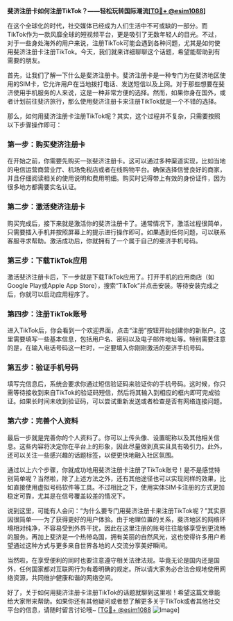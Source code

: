 **斐济注册卡如何注册TikTok？——轻松玩转国际潮流[[TG💪+ @esim1088](https://t.me/s/esim1088)]**

在这个全球化的时代，社交媒体已经成为人们生活中不可或缺的一部分。而TikTok作为一款风靡全球的短视频平台，更是吸引了无数年轻人的目光。不过，对于一些身处海外的用户来说，注册TikTok可能会遇到各种问题，尤其是如何使用斐济注册卡注册TikTok。今天，我们就来详细聊聊这个话题，希望能帮助到有需要的朋友。

首先，让我们了解一下什么是斐济注册卡。斐济注册卡是一种专门为在斐济地区使用的SIM卡，它允许用户在当地拨打电话、发送短信以及上网。对于那些想要在斐济使用手机服务的人来说，这是一种非常方便的选择。然而，如果你身在国外，或者计划前往斐济旅行，那么使用斐济注册卡来注册TikTok就是一个不错的选择。

那么，如何用斐济注册卡注册TikTok呢？其实，这个过程并不复杂，只需要按照以下步骤操作即可：

### 第一步：购买斐济注册卡

在开始之前，你需要先购买一张斐济注册卡。这可以通过多种渠道实现，比如当地的电信运营商营业厅、机场免税店或者在线购物平台。确保选择信誉良好的商家，并且仔细阅读相关的使用说明和费用明细。购买时记得带上有效的身份证件，因为很多地方都需要实名认证。

### 第二步：激活斐济注册卡

购买完成后，接下来就是激活你的斐济注册卡了。通常情况下，激活过程很简单，只需要插入手机并按照屏幕上的提示进行操作即可。如果遇到任何问题，可以联系客服寻求帮助。激活成功后，你就拥有了一个属于自己的斐济手机号码。

### 第三步：下载TikTok应用

激活斐济注册卡后，下一步就是下载TikTok应用了。打开手机的应用商店（如Google Play或Apple App Store），搜索“TikTok”并点击安装。等待安装完成之后，你就可以启动应用程序了。

### 第四步：注册TikTok账号

进入TikTok后，你会看到一个欢迎界面，点击“注册”按钮开始创建你的新账户。这里需要填写一些基本信息，包括用户名、密码以及电子邮件地址等。特别需要注意的是，在输入电话号码这一栏时，一定要填入你刚刚激活的斐济手机号码。

### 第五步：验证手机号码

填写完信息后，系统会要求你通过短信验证码来验证你的手机号码。这时候，你只需等待接收到来自TikTok的验证码短信，然后将其输入到相应的框内即可完成验证。如果长时间未收到验证码，可以尝试重新发送或者检查是否有网络连接问题。

### 第六步：完善个人资料

最后一步就是完善你的个人资料了。你可以上传头像、设置昵称以及其他相关信息。这些内容将决定你在平台上的形象，因此尽量做到真实且具有吸引力。此外，还可以关注一些感兴趣的话题标签，以便更快地融入社区氛围。

通过以上六个步骤，你就成功地用斐济注册卡注册了TikTok账号！是不是感觉特别简单呢？当然啦，除了上述方法之外，还有其他途径也可以实现同样的效果，比如直接使用虚拟号码软件等工具。不过相比之下，使用实体SIM卡注册的方式更加稳定可靠，尤其是在信号覆盖较差的情况下。

说到这里，可能有人会问：“为什么要专门用斐济注册卡来注册TikTok呢？”其实原因很简单——为了获得更好的用户体验。由于地理位置的关系，斐济地区的网络环境相对纯净，不容易受到外界干扰，因此在这里注册的账号往往能够享受到更流畅的服务。再加上斐济是一个热带岛国，拥有美丽的自然风光，这也使得许多用户希望通过这种方式与更多来自世界各地的人交流分享美好瞬间。

当然啦，在享受便利的同时也要注意遵守相关法律法规。毕竟无论是国内还是国外，任何国家都对互联网行为有着明确的规定。所以请大家务必合法合规地使用网络资源，共同维护健康和谐的网络空间。

好了，关于如何用斐济注册卡注册TikTok的话题就聊到这里啦！希望这篇文章能给大家带来帮助。如果你还有其他疑问或者想了解更多关于TikTok或者其他社交平台的信息，请随时留言讨论哦~ [[TG💪+ @esim1088](https://t.me/s/esim1088) ![Image](https://i.postimg.cc/4NQfJmqS/Snipaste-2025-05-13-00-14-12.png)]